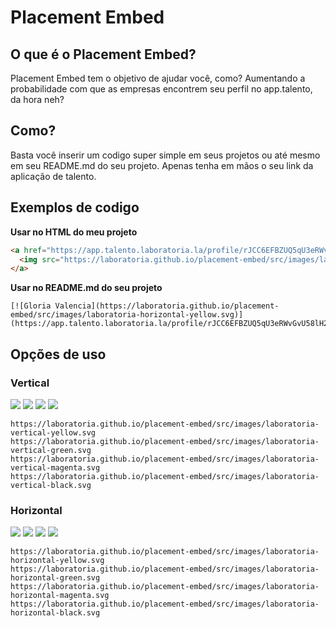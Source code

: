 # Placement Embed

## O que é o Placement Embed?

Placement Embed tem o objetivo de ajudar você, como? Aumentando a probabilidade com que as empresas encontrem seu perfil no app.talento, da hora neh?

## Como?

Basta você inserir um codigo super simple em seus projetos ou até mesmo em seu README.md do seu projeto. Apenas tenha em mãos o seu link da aplicação de talento.

## Exemplos de codigo

**Usar no HTML do meu projeto**

```html
<a href="https://app.talento.laboratoria.la/profile/rJCC6EFBZUQ5qU3eRWvGvU58lH22" title="Gloria Valencia">
  <img src="https://laboratoria.github.io/placement-embed/src/images/laboratoria-horizontal-yellow.svg" alt="Gloria Valencia" />
</a>
```

**Usar no README.md do seu projeto**
 
```
[![Gloria Valencia](https://laboratoria.github.io/placement-embed/src/images/laboratoria-horizontal-yellow.svg)](https://app.talento.laboratoria.la/profile/rJCC6EFBZUQ5qU3eRWvGvU58lH22)
```

## Opções de uso

### Vertical

![](https://laboratoria.github.io/placement-embed/src/images/laboratoria-vertical-yellow.svg)
![](https://laboratoria.github.io/placement-embed/src/images/laboratoria-vertical-green.svg)
![](https://laboratoria.github.io/placement-embed/src/images/laboratoria-vertical-magenta.svg)
![](https://laboratoria.github.io/placement-embed/src/images/laboratoria-vertical-black.svg)

```
https://laboratoria.github.io/placement-embed/src/images/laboratoria-vertical-yellow.svg
https://laboratoria.github.io/placement-embed/src/images/laboratoria-vertical-green.svg
https://laboratoria.github.io/placement-embed/src/images/laboratoria-vertical-magenta.svg
https://laboratoria.github.io/placement-embed/src/images/laboratoria-vertical-black.svg
```


### Horizontal

![](https://laboratoria.github.io/placement-embed/src/images/laboratoria-horizontal-yellow.svg)
![](https://laboratoria.github.io/placement-embed/src/images/laboratoria-horizontal-green.svg)
![](https://laboratoria.github.io/placement-embed/src/images/laboratoria-horizontal-magenta.svg)
![](https://laboratoria.github.io/placement-embed/src/images/laboratoria-horizontal-black.svg)

```
https://laboratoria.github.io/placement-embed/src/images/laboratoria-horizontal-yellow.svg
https://laboratoria.github.io/placement-embed/src/images/laboratoria-horizontal-green.svg
https://laboratoria.github.io/placement-embed/src/images/laboratoria-horizontal-magenta.svg
https://laboratoria.github.io/placement-embed/src/images/laboratoria-horizontal-black.svg
```

